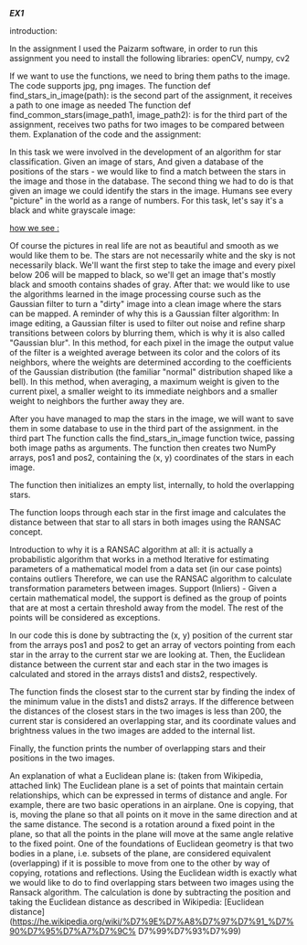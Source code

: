 ***EX1***

introduction:

In the assignment I used the Paizarm software, in order to run this assignment you need to install the following libraries:
openCV, numpy, cv2

If we want to use the functions, we need to bring them paths to the image.
The code supports jpg, png images.
The function def find_stars_in_image(path): is the second part of the assignment, it receives a path to one image as needed
The function def find_common_stars(image_path1, image_path2): is for the third part of the assignment, receives two paths for two images to be compared between them.
Explanation of the code and the assignment:
 
In this task we were involved in the development of an algorithm for star classification. Given an image of stars,
And given a database of the positions of the stars - we would like to find a match between the stars in the image and those in the database.
The second thing we had to do is that given an image we could identify the stars in the image.
Humans see every "picture" in the world as a range of numbers.
For this task, let's say it's a black and white grayscale image:

[how we see :](https://github.com/liron-taub/star-tracker/blob/main/%D7%90%D7%99%D7%9A%20%D7%91%D7%A0%D7%99%20%D7%90%D7%93%D7%9D%20%D7%A8%D7%95%D7%90%D7%99%D7%9D%20%D7%A6%D7%91%D7%A2%D7%99%D7%9D.png)

Of course the pictures in real life are not as beautiful and smooth as we would like them to be.
The stars are not necessarily white and the sky is not necessarily black.
We'll want the first step to take the image and every pixel below 206 will be mapped to black, so we'll get an image that's mostly black and smooth contains shades of gray.
After that: we would like to use the algorithms learned in the image processing course such as the Gaussian filter to turn a "dirty" image into a clean image where the stars can be mapped.
A reminder of why this is a Gaussian filter algorithm:
In image editing, a Gaussian filter is used to filter out noise and refine sharp transitions between colors by blurring them, which is why it is also called "Gaussian blur".
In this method, for each pixel in the image the output value of the filter is a weighted average between its color and the colors of its neighbors, where the weights are determined according to the coefficients of the Gaussian distribution (the familiar "normal" distribution shaped like a bell). In this method, when averaging, a maximum weight is given to the current pixel, a smaller weight to its immediate neighbors and a smaller weight to neighbors the further away they are.

After you have managed to map the stars in the image, we will want to save them in some database to use in the third part of the assignment.
in the third part
The function calls the find_stars_in_image function twice, passing both image paths as arguments.
The function then creates two NumPy arrays, pos1 and pos2, containing the (x, y) coordinates of the stars in each image.

The function then initializes an empty list, internally, to hold the overlapping stars.

The function loops through each star in the first image and calculates the distance between that star to all stars in both images using the RANSAC concept.

Introduction to why it is a RANSAC algorithm at all: it is actually a probabilistic algorithm that works in a method
Iterative for estimating parameters of a mathematical model from a data set (in our case points)
contains outliers Therefore, we can use the RANSAC algorithm to calculate transformation parameters between images.
Support (Inliers) - Given a certain mathematical model, the support is defined as the group of points that are at most a certain threshold away from the model. The rest of the points will be considered as exceptions.

In our code this is done by subtracting the (x, y) position of the current star from the arrays pos1 and pos2 to get an array of vectors pointing from each star in the array to the current star we are looking at. Then, the Euclidean distance between the current star and each star in the two images is calculated and stored in the arrays dists1 and dists2, respectively.

The function finds the closest star to the current star by finding the index of the minimum value in the dists1 and dists2 arrays. If the difference between the distances of the closest stars in the two images is less than 200, the current star is considered an overlapping star, and its coordinate values and brightness values in the two images are added to the internal list.

Finally, the function prints the number of overlapping stars and their positions in the two images.

An explanation of what a Euclidean plane is: (taken from Wikipedia, attached link)
The Euclidean plane is a set of points that maintain certain relationships, which can be expressed in terms of distance and angle. For example, there are two basic operations in an airplane. One is copying, that is, moving the plane so that all points on it move in the same direction and at the same distance. The second is a rotation around a fixed point in the plane, so that all the points in the plane will move at the same angle relative to the fixed point. One of the foundations of Euclidean geometry is that two bodies in a plane, i.e. subsets of the plane, are considered equivalent (overlapping) if it is possible to move from one to the other by way of copying, rotations and reflections.
Using the Euclidean width is exactly what we would like to do to find overlapping stars between two images using the Ransack algorithm.
The calculation is done by subtracting the position and taking the Euclidean distance as described in Wikipedia:
[Euclidean distance](https://he.wikipedia.org/wiki/%D7%9E%D7%A8%D7%97%D7%91_%D7%90%D7%95%D7%A7%D7%9C% D7%99%D7%93%D7%99)

